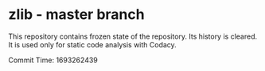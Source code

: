 # zlib - master branch

This repository contains frozen state of the repository.
Its history is cleared. It is used only for static code
analysis with Codacy.

Commit Time: 1693262439